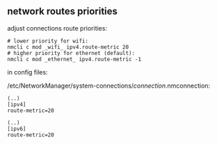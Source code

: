 ## network routes priorities

adjust connections route priorities:

```
# lower priority for wifi:
nmcli c mod _wifi_ ipv4.route-metric 20
# higher priority for ethernet (default):
nmcli c mod _ethernet_ ipv4.route-metric -1
```

in config files:

/etc/NetworkManager/system-connections/_connection_.nmconnection:
```
(..)
[ipv4]
route-metric=20

(..)
[ipv6]
route-metric=20
```
